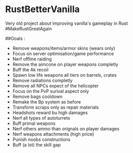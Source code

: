 # RustBetterVanilla

Very old project about improving vanilla's gameplay in Rust  
#MakeRustGreatAgain  

##Goals :  
- Remove weapons/items/armor skins (wears only)
- Focus on server optimisation/game performance
- Nerf offline raiding
- Remove the aimcone on player weapons completly
- Buff the Ak recoil
- Spawn low life weapons all tiers on barrels, crates
- Remove radiations completly
- Remove all NPCs expect of the helicopter
- Focus on the PvP surival aspect only
- Remove bags cooldown
- Remake the Bp system as before
- Transform scraps only as repair materials
- Headshots reward bu high damages
- Nerf all types of autoturrets
- Buff primal weapons
- Nerf others ammo than orignals on player damages
- Nerf weapons attachments (high price)
- Punish noobs constructions
- Buff (a lot) the skill gap
